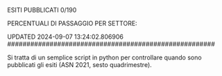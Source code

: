 ESITI PUBBLICATI 0/190 

PERCENTUALI DI PASSAGGIO PER SETTORE:

UPDATED 2024-09-07 13:24:02.806906
###################################################### 

Si tratta di un semplice script in python per controllare quando sono pubblicati gli esiti (ASN 2021, sesto quadrimestre).

